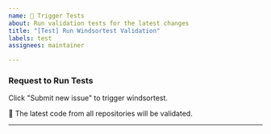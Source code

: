 ```yaml
---
name: 🧪 Trigger Tests
about: Run validation tests for the latest changes
title: "[Test] Run Windsortest Validation"
labels: test
assignees: maintainer

---
```


### Request to Run Tests
Click "Submit new issue" to trigger windsortest.

🚀 The latest code from all repositories will be validated.

---